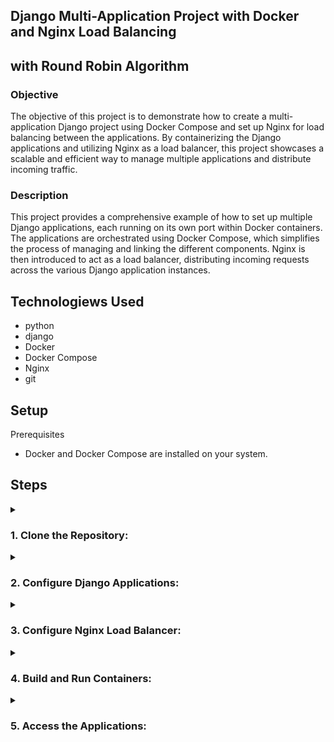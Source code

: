 ## Django Multi-Application Project with Docker and Nginx Load Balancing
## with Round Robin Algorithm
### Objective
The objective of this project is to demonstrate how to create a multi-application Django project using Docker Compose and set up Nginx for load balancing between the applications. By containerizing the Django applications and utilizing Nginx as a load balancer, this project showcases a scalable and efficient way to manage multiple applications and distribute incoming traffic.

### Description
This project provides a comprehensive example of how to set up multiple Django applications, each running on its own port within Docker containers. The applications are orchestrated using Docker Compose, which simplifies the process of managing and linking the different components. Nginx is then introduced to act as a load balancer, distributing incoming requests across the various Django application instances.

## Technologiews Used
- python
- django
- Docker
- Docker Compose
- Nginx
- git

## Setup
Prerequisites
- Docker and Docker Compose are installed on your system.
## Steps

<details>
<summary><h3>1. Clone the Repository:</h3></summary>

- git clone https://github.com/YounisSaeed/LoadBalance-django-docker-nginx.git
- cd LoadBalance-django-docker-nginx

</details>

<details>
<summary><h3>2. Configure Django Applications:</h3></summary>

Customize each Django application in the project1/ and project2/ directories.
Update project1/requirements.txt and project2/requirements.txt with your application's dependencies.
</details>
<details>
<summary><h3>3. Configure Nginx Load Balancer:</h3></summary>

Modify the nginx/nginx.conf configuration to suit your project's needs.
</details>
<details>
<summary><h3>4. Build and Run Containers:</h3></summary>


Run the following command to build and start the containers:

- docker-compose up --build -d

</details>
<details>
<summary><h3>5. Access the Applications:</h3></summary>

Application 1: Access http://localhost:8001
Application 2: Access http://localhost:8002
The Nginx load balancer is accessible at http://localhost:8888.
</details>



